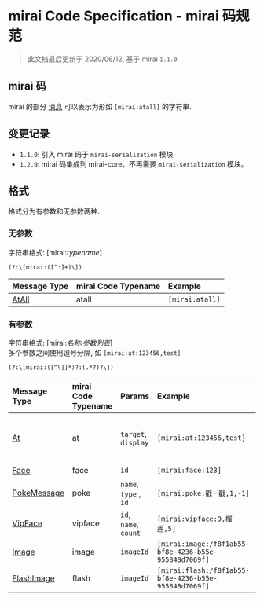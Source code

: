 # mirai Code Specification - mirai 码规范

> 此文档最后更新于 2020/06/12, 基于 mirai `1.1.0`

## mirai 码
mirai 的部分 [消息](../mirai-core-api/src/commonMain/kotlin/message/data/Message.kt) 可以表示为形如 `[mirai:atall]` 的字符串.  

## 变更记录
- `1.1.0`: 引入 mirai 码于 `mirai-serialization` 模块
- `1.2.0`: mirai 码集成到 mirai-core。不再需要 `mirai-serialization` 模块。

## 格式

格式分为有参数和无参数两种.

### 无参数

字符串格式: \[mirai:*typename*\]

```regex
(?:\[mirai:([^:]+)\])
```

| Message Type                                                                       | mirai Code Typename | Example         |
|:-----------------------------------------------------------------------------------|:--------------------|:----------------|
| [AtAll](../mirai-core-api/src/commonMain/kotlin/message/data/AtAll.kt) | atall               | `[mirai:atall]` |

### 有参数
字符串格式:  \[mirai:*名称*:*参数列表*\]  
多个参数之间使用逗号分隔, 如 `[mirai:at:123456,test]`

```regex
(?:\[mirai:([^\]]*)?:(.*?)?\])
```

| Message Type                                                                                         | mirai Code Typename | Params                | Example                                               | Note                                                                                                                                                          |
|:-----------------------------------------------------------------------------------------------------|:--------------------|:----------------------|:------------------------------------------------------|:--------------------------------------------------------------------------------------------------------------------------------------------------------------|
| [At](../mirai-core-api/src/commonMain/kotlin/message/data/At.kt#L29)                     | at                  | `target`, `display` | `[mirai:at:123456,test]`                              | `target` 为 at 对象的 QQ 账号;<br /> `display` 为官方客户端中 at 显示的内容                                                                                                   |
| [Face](../mirai-core-api/src/commonMain/kotlin/message/data/Face.kt#L20)                 | face                | `id`                  | `[mirai:face:123]`                                    | `id` 见 [Face.IdList](../mirai-core-api/src/commonMain/kotlin/message/data/Face.kt#L36-L237)                          |
| [PokeMessage](../mirai-core-api/src/commonMain/kotlin/message/data/HummerMessage.kt#L40) | poke                | `name`, `type` , `id` | `[mirai:poke:戳一戳,1,-1]`                               | 详见 [PokeMessage.Types](../mirai-core-api/src/commonMain/kotlin/message/data/HummerMessage.kt#L55-L138)  |
| [VipFace](../mirai-core-api/src/commonMain/kotlin/message/data/HummerMessage.kt#L149)    | vipface             | `id`, `name`, `count` | `[mirai:vipface:9,榴莲,5]`                              | 详见 [VipFace.Companion](../mirai-core-api/src/commonMain/kotlin/message/data/HummerMessage.kt#L174-L225) |
| [Image](../mirai-core-api/src/commonMain/kotlin/message/data/Image.kt#L35)               | image               | `imageId`             | `[mirai:image:/f8f1ab55-bf8e-4236-b55e-955848d7069f]` | `imageId` 见 [Image.imageId](../mirai-core-api/src/commonMain/kotlin/message/data/Image.kt#L82)                                                    |
| [FlashImage](../mirai-core-api/src/commonMain/kotlin/message/data/HummerMessage.kt#L234) | flash               | `imageId`             | `[mirai:flash:/f8f1ab55-bf8e-4236-b55e-955848d7069f]` | `imageId` 见 [Image.imageId](../mirai-core-api/src/commonMain/kotlin/message/data/Image.kt#L82)                                                    |
